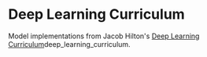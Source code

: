 # Deep Learning Curriculum

Model implementations from Jacob Hilton's [Deep Learning
Curriculum](https://github.com/jacobhilton/)deep_learning_curriculum.
